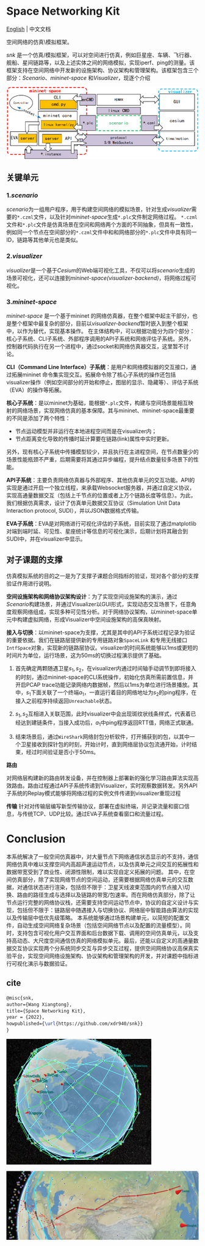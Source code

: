 # Space Networking Kit

[English](README.md) | 中文文档

空间网络的仿真\模拟框架。



*snk* 是一个仿真/模拟框架，可以对空间进行仿真，例如巨星座、车辆、飞行器、舰船、星间链路等，以及上述实体之间的网络模拟，实现iperf、ping的测量。该框架支持在空间网络中开发新的设施架构、协议架构和管理架构。该框架包含三个部分：*Scenario*、*mininet-space* 和*Visualizer*，现逐个介绍

![](./fig/framework.png)


## 关键单元

### 1.*scenario*


*scenario*为一组用户程序，用于构建空间网络的模拟场景，针对生成*visualizer*需要的`*.czml`文件，以及针对*mininet-space*生成`*.plc`文件制定网络过程。
`*.czml`文件和`*.plc`文件是仿真场景在空间和网络两个方面的不同抽象，但具有一致性，例如同一个节点在空间部分的`*.czml`文件中和和网络部分的`*.plc`文件中具有同一ID，链路等其他单元也是类似。

### 2.*visualizer*

*visualizer*是一个基于*Cesium*的Web端可视化工具，不仅可以将*scenario*生成的场景可视化，还可以连接到*mininet-space(visualizer-backend)*，将网络过程可视化。

### 3.*mininet-space*

*mininet-space* 是一个基于mininet 的网络仿真器，在整个框架中起主干部分，也是整个框架中最复杂的部分，目前以*visualizer-backend*暂时嵌入到整个框架中，以作为替代，实现基本操作。
在主体结构中，可以根据功能分为四个部分：核心子系统、CLI子系统、外部程序调用的API子系统和网络评估子系统。另外，控制器代码执行在另一个进程中，通过socket和网络仿真器交互，这里暂不讨论。

**CLI（Command Line Interface）子系统**：是用户和网络模拟器的交互接口，通过拓展mininet 命令集实现交互。拓展命令除了核心子系统的操作还包括visualizer操作（例如空间部分的开始和停止，图层的显示、隐藏等）、评估子系统（EVA）的操作等拓展。

**核心子系统**：是以mininet为基础，能根据`*.plc`文件，构建与空间场景能相互映射的网络场景，实现网络仿真的基本保障。其与mininet、mininet-space最重要的不同是添加了两个特性：
- 节点运动模型并非运行在本地进程空间而是在visualizer内；
- 节点距离变化导致的传播时延计算要在链路(link)属性中实时更新。

另外，现有核心子系统中传播模型较少，并且执行在主进程空间，在节点数量少的场景性能瓶颈不严重，后期需要将其通过异步编程，提升结点数量较多场景下的性能。


**API子系统**：主要负责网络仿真器与外部程序、其他仿真单元的交互功能。API的实现是通过开启一个独立线程，来承载Websocket服务器，并通过自定义协议，实现高通量数据交互（包括上千节点的位置或者上万个链路长度等信息）。为此，我们根据仿真需求，设计了仿真单元数据交互协议（Simulation Unit Data Interaction protocol, SUDI），并以JSON数据格式传输。


**EVA子系统**：EVA是对网络进行可视化评估的子系统，目前实现了通过matplotlib对端到端时延、可见性、星座统计等信息的可视化演示，后期计划将其融合到SUDI中，并在visualizer中显示。

## 对子课题的支撑

仿真模拟系统的目的之一是为了支撑子课题合同指标的验证，现对各个部分的支撑验证作用进行说明。

**空间设施架构和网络协议架构设计**：为了实现空间设施架构的演示，通过*Scenario*构建场景，并通过Visualizer以GUI形式，实现动态交互场景下，任意角度观察网络组成，实现多种可见性分析。对于网络协议架构，以mininet-space单元中构建虚拟网络，形成Visualizer中空间设施架构的高保真映射。


**接入与切换**：以mininet-space为支撑，尤其是其中的API子系统过程记录为验证的重要依据。我们在链路层提供新的专用链路对象`SpaceLink` 和专用无线接口`IntfSpace`对象，实现新的链路层协议。visualizer的时间系统能够以1ms或更短的时间片为单位，运行场景，这为50ms的切换过程演示提供了基础。

1. 首先确定两颗随遇卫星$s_1,s_2$，在visualizer内通过时间轴手动调节到即将接入的时刻，通过mininet-space的CLI系统操作，初始化仿真所需前置信息，并开启PCAP trace功能记录网络内数据帧，然后以1ms为单位进行场景播放。其中，$s_1$下面关联了一个终端$a_1$，一直运行着目的网络地址为$s_2$的ping程序，在接入之前程序持续返回`Unreachable`状态。

2. $s_1,s_2$互相进入关联范围，此时visualizer中会出现斑纹状线条样式，代表着已经达到建链条件，当接入成功后，$a_1$中ping程序返回RTT值，网络正式联通。

3. 结束场景后，通过`WireShark`网络封包分析软件，打开捕获到的包，以其中一个卫星接收到探针包的时刻，开始计时，直到网络层协议包流通开始，计时结束，经过时间验证是否小于50ms。


**路由**

  对网络层构建新的路由转发设备，并在控制器上部署新的强化学习路由算法实现高效路由。路由过程通过API子系统传递到Visualizer，实时观察数据转发。另外API子系统的Replay模式能够将网络过程的实例文件传递到visualizer重现过程
  
**传输**
  针对对传输层编写新型传输协议，部署在虚拟终端，并记录流量和窗口信息，与传统TCP、UDP比较。通过EVA子系统查看窗口和流量过程。


# Conclusion
本系统解决了一般空间仿真器中，对大量节点下网络通信状态显示的不支持，通信网络仿真中难以支撑空间内高超声速运动节点，以及仿真单元之间交互的拓展性和数据带宽受到了商业性、闭源性限制，难以实现自定义拓展的问题。
其中，在空间仿真部分，除了实现网络节点的空间运动，还需要根据网络仿真单元的交互数据，对通信状态进行渲染，包括但不限于：卫星天线波束范围内的节点接入\切换、路由的路径生成与选择以及链路的带宽/包速率。而在网络仿真部分，除了让节点运行完整的网络协议栈，还需要支持空间运动节点中，协议的自定义设计与实现，包括但不限于：链路层中随遇接入与切换协议、网络层中智能路由算法的实现以及传输层中低优先级策略。
本系统能够通过场景构建单元，以简短的配置文件，自动生成空间网络复杂场景（包括空间网络节点以及配置的流量模型）。同时，支持包含可视化用户交互界面和后台数据下载、调用的空间仿真单元，以及支持高动态、大尺度空间通信仿真的网络模拟单元。最后，还能以自定义的高通量数据交互协议实现两个分系统同步交互与异步交互过程，提供空间网络协议高保真实验平台，实现空间网络设施架构、协议架构和管理架构的开发，并对课题中指标进行可视化演示与数据验证。



## cite
```tex
@misc{snk,
author={Wang Xiangtong},
title={Space Networking Kit},
year = {2022},
howpublished={\url{https://github.com/xdr940/snk}}
}
```


![](./fig/ISL.png)

![](./fig/FWD.png)
